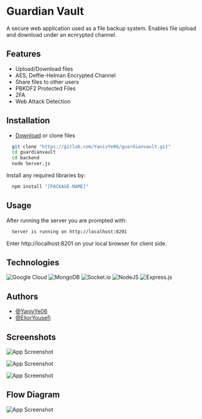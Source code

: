 # Guardian Vault

A secure web application used as a file backup system. Enables file upload and download under an ecnrypted channel.



## Features

- Upload/Download files 
- AES, Deffie-Helman Encrypted Channel
- Share files to other users
- PBKDF2 Protected Files
- 2FA 
- Web Attack Detection



## Installation

- [Download](https://gitlab.com/YanivYe06/guardianvault/-/archive/main/guardianvault-main.zip) or clone files


```bash
  git clone "https://gitlab.com/YanivYe06/guardianvault.git"
  cd guardianvault
  cd backend
  node Server.js
```
   Install any required libraries by:
```bash
  npm install "[PACKAGE-NAME]"
```

## Usage
After running the server you are prompted with:
```bash
  Server is running on http://localhost:8201
```
Enter http://localhost:8201 on your local browser for client side.

## Technologies

![Google Cloud](https://img.shields.io/badge/GoogleCloud-%234285F4.svg?style=for-the-badge&logo=google-cloud&logoColor=white) ![MongoDB](https://img.shields.io/badge/MongoDB-%234ea94b.svg?style=for-the-badge&logo=mongodb&logoColor=white) ![Socket.io](https://img.shields.io/badge/Socket.io-black?style=for-the-badge&logo=socket.io&badgeColor=010101) ![NodeJS](https://img.shields.io/badge/node.js-6DA55F?style=for-the-badge&logo=node.js&logoColor=white) ![Express.js](https://img.shields.io/badge/express.js-%23404d59.svg?style=for-the-badge&logo=express&logoColor=%2361DAFB)
    
## Authors

- [@YanivYe06](https://gitlab.com/YanivYe06)
- [@EliorYousefi](https://gitlab.com/EliorYousefi)



## Screenshots

![App Screenshot](https://i.postimg.cc/fyhZBVHq/temp-Image-B39-ZNI.avif)

![App Screenshot](https://i.postimg.cc/4xnCvvfN/temp-Image-Ry18ev.avif)

![App Screenshot](https://i.postimg.cc/CLPXKZGy/temp-Image-GUU0-Y9.avif)



## Flow Diagram

![App Screenshot](https://i.postimg.cc/dVfBLxH7/temp-Image-M3fiw-R.avif)
